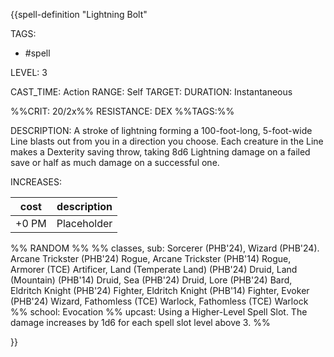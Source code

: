 {{spell-definition "Lightning Bolt"

TAGS: 
  - #spell

LEVEL: 3

CAST_TIME: Action
RANGE: Self
TARGET: 
DURATION: Instantaneous

%%CRIT: 20/2x%%
RESISTANCE: DEX
%%TAGS:%%

DESCRIPTION:
A stroke of lightning forming a 100-foot-long, 5-foot-wide Line blasts out from you in a direction you choose. Each creature in the Line makes a Dexterity saving throw, taking 8d6 Lightning damage on a failed save or half as much damage on a successful one.

INCREASES:

| cost  | description |
| ----- | ----------- |
| +0 PM | Placeholder |


%% RANDOM
%%
%% classes, sub: Sorcerer (PHB'24), Wizard (PHB'24). Arcane Trickster (PHB'24) Rogue, Arcane Trickster (PHB'14) Rogue, Armorer (TCE) Artificer, Land (Temperate Land) (PHB'24) Druid, Land (Mountain) (PHB'14) Druid, Sea (PHB'24) Druid, Lore (PHB'24) Bard, Eldritch Knight (PHB'24) Fighter, Eldritch Knight (PHB'14) Fighter, Evoker (PHB'24) Wizard, Fathomless (TCE) Warlock, Fathomless (TCE) Warlock
%% school: Evocation
%% upcast: Using a Higher-Level Spell Slot. The damage increases by 1d6 for each spell slot level above 3.
%%


}}